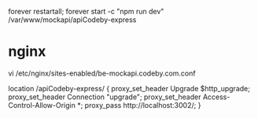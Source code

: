 forever restartall; forever start -c "npm run dev" /var/www/mockapi/apiCodeby-express

# nginx 
vi /etc/nginx/sites-enabled/be-mockapi.codeby.com.conf

location /apiCodeby-express/ {
    proxy_set_header Upgrade $http_upgrade;
    proxy_set_header Connection "upgrade";
    proxy_set_header Access-Control-Allow-Origin *;
    proxy_pass   http://localhost:3002/;
}